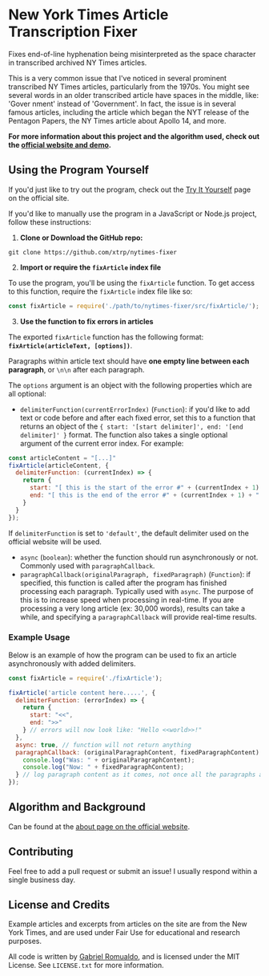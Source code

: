 # New York Times Article Transcription Fixer

Fixes end-of-line hyphenation being misinterpreted as the space character in transcribed archived NY Times articles.

This is a very common issue that I've noticed in several prominent transcribed NY Times articles, particularly from the 1970s. You might see several words in an older transcribed article have spaces in the middle, like: 'Gover nment' instead of 'Government'. In fact, the issue is in several famous articles, including the article which began the NYT release of the Pentagon Papers, the NY Times article about Apollo 14, and more.

**For more information about this project and the algorithm used, check out the [official website and demo](https://nytimesfixer.now.sh).**

## Using the Program Yourself

If you'd just like to try out the program, check out the [Try It Yourself](https://nytimesfixer.now.sh/tryit.html) page on the official site.

If you'd like to manually use the program in a JavaScript or Node.js project, follow these instructions:

 1. **Clone or Download the GitHub repo:**

```
git clone https://github.com/xtrp/nytimes-fixer
```

 2. **Import or require the `fixArticle` index file**

To use the program, you'll be using the `fixArticle` function. To get access to this function, require the `fixArticle` index file like so:

```javascript
const fixArticle = require('./path/to/nytimes-fixer/src/fixArticle/');
```

 3. **Use the function to fix errors in articles**

The exported `fixArticle` function has the following format: **`fixArticle(articleText, [options])`**.

Paragraphs within article text should have **one empty line between each paragraph**, or `\n\n` after each paragraph.

The `options` argument is an object with the following properties which are all optional:

 - `delimiterFunction(currentErrorIndex)` (`Function`): if you'd like to add text or code before and after each fixed error, set this to a function that returns an object of the `{ start: '[start delimiter]', end: '[end delimiter]' }` format. The function also takes a single optional argument of the current error index. For example:

```javascript
const articleContent = "[...]"
fixArticle(articleContent, {
  delimiterFunction: (currentIndex) => {
    return {
      start: "[ this is the start of the error #" + (currentIndex + 1) + " ]",
      end: "[ this is the end of the error #" + (currentIndex + 1) + " ]"
    }
  }
});
```

If ```delimiterFunction``` is set to `'default'`, the default delimiter used on the official website will be used.

 - `async` (`boolean`): whether the function should run asynchronously or not. Commonly used with `paragraphCallback`.
 - `paragraphCallback(originalParagraph, fixedParagraph)` (`Function`): if specified, this function is called after the program has finished processing each paragraph. Typically used with `async`. The purpose of this is to increase speed when processing in real-time. If you are processing a very long article (ex: 30,000 words), results can take a while, and specifying a `paragraphCallback` will provide real-time results.

### Example Usage

Below is an example of how the program can be used to fix an article asynchronously with added delimiters.

```javascript
const fixArticle = require('./fixArticle');

fixArticle('article content here.....', {
  delimiterFunction: (errorIndex) => {
    return {
      start: "<<",
      end: ">>"
    } // errors will now look like: "Hello <<world>>!"
  },
  async: true, // function will not return anything
  paragraphCallback: (originalParagraphContent, fixedParagraphContent) => {
    console.log("Was: " + originalParagraphContent);
    console.log("Now: " + fixedParagraphContent);
  } // log paragraph content as it comes, not once all the paragraphs are finished being fixed
});
```

## Algorithm and Background

Can be found at the [about page on the official website](https://nytimesfixer.now.sh/about.html).

## Contributing

Feel free to add a pull request or submit an issue! I usually respond within a single business day.

## License and Credits

Example articles and excerpts from articles on the site are from the New York Times, and are used under Fair Use for educational and research purposes.

All code is written by [Gabriel Romualdo](https://xtrp.io), and is licensed under the MIT License. See `LICENSE.txt` for more information.
